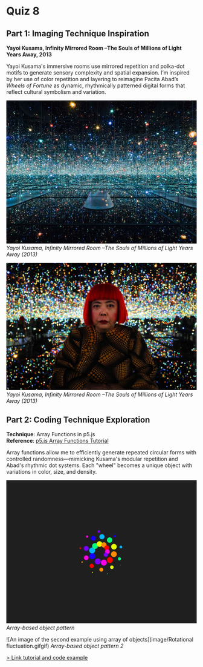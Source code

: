 # Quiz 8

## Part 1: Imaging Technique Inspiration

**Yayoi Kusama, Infinity Mirrored Room –The Souls of Millions of Light Years Away, 2013**

Yayoi Kusama's immersive rooms use mirrored repetition and polka-dot motifs to generate sensory complexity and spatial expansion. I’m inspired by her use of color repetition and layering to reimagine Pacita Abad’s *Wheels of Fortune* as dynamic, rhythmically patterned digital forms that reflect cultural symbolism and variation.

![An image of the Kusama Infinity Room](image/kusama_the_souls_of_millions_1.jpg.webp)
*Yayoi Kusama, Infinity Mirrored Room –The Souls of Millions of Light Years Away (2013)*

![An image of the Kusama Infinity Room](image/1225334.jpg)
*Yayoi Kusama, Infinity Mirrored Room –The Souls of Millions of Light Years Away (2013)*

## Part 2: Coding Technique Exploration

**Technique**: Array Functions in p5.js  
**Reference**: [p5.js Array Functions Tutorial](https://happycoding.io/tutorials/p5js/array-functions)

Array functions allow me to efficiently generate repeated circular forms with controlled randomness—mimicking Kusama's modular repetition and Abad's rhythmic dot systems. Each "wheel" becomes a unique object with variations in color, size, and density.

![An image of the example using array of objects](image/ae361b82f1a74167fb5843ddcb2837da.gif)  
*Array-based object pattern*

![An image of the second example using array of objects](image/Rotational fluctuation.gifgif)
*Array-based object pattern 2*

[> Link tutorial and code example](https://happycoding.io/tutorials/p5js/array-functions)
